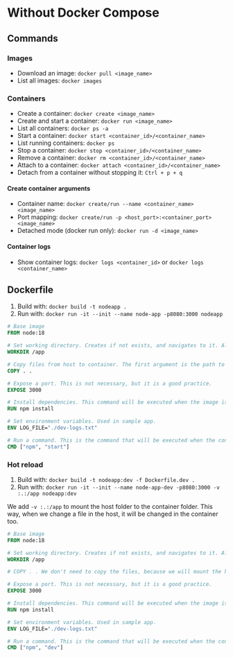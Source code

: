 # Without Docker Compose

## Commands
### Images
- Download an image: `docker pull <image_name>`
- List all images: `docker images`
### Containers
- Create a container: `docker create <image_name>`
- Create and start a container: `docker run <image_name>`
- List all containers: `docker ps -a`
- Start a container: `docker start <container_id>/<container_name>`
- List running containers: `docker ps`
- Stop a container: `docker stop <container_id>/<container_name>`
- Remove a container: `docker rm <container_id>/<container_name>`
- Attach to a container: `docker attach <container_id>/<container_name>`
- Detach from a container without stopping it: `Ctrl + p + q`
#### Create container arguments
- Container name: `docker create/run --name <container_name> <image_name>`
- Port mapping: `docker create/run -p <host_port>:<container_port> <image_name>`
- Detached mode (docker run only): `docker run -d <image_name>`
#### Container logs
- Show container logs: `docker logs <container_id>` or `docker logs <container_name>`


## Dockerfile
1. Build with: `docker build -t nodeapp .`
2. Run with: `docker run -it --init --name node-app -p8080:3000 nodeapp`
```dockerfile
# Base image
FROM node:18

# Set working directory. Creates if not exists, and navigates to it. All commands will be executed in this directory.
WORKDIR /app

# Copy files from host to container. The first argument is the path to the file/folder in the host machine, and the second is the path to the file/folder in the container.
COPY . . 

# Expose a port. This is not necessary, but it is a good practice.
EXPOSE 3000

# Install dependencies. This command will be executed when the image is built.
RUN npm install

# Set environment variables. Used in sample app.
ENV LOG_FILE="./dev-logs.txt"

# Run a command. This is the command that will be executed when the container is started.
CMD ["npm", "start"]
```

### Hot reload
1. Build with: `docker build -t nodeapp:dev -f Dockerfile.dev .`
2. Run with: `docker run -it --init --name node-app-dev -p8080:3000 -v :.:/app nodeapp:dev`

We add `-v :.:/app` to mount the host folder to the container folder. This way, when we change a file in the host, it will be changed in the container too.

```dockerfile
# Base image
FROM node:18

# Set working directory. Creates if not exists, and navigates to it. All commands will be executed in this directory.
WORKDIR /app

# COPY . . We don't need to copy the files, because we will mount the host folder to the container folder.

# Expose a port. This is not necessary, but it is a good practice.
EXPOSE 3000

# Install dependencies. This command will be executed when the image is built.
RUN npm install

# Set environment variables. Used in sample app.
ENV LOG_FILE="./dev-logs.txt"

# Run a command. This is the command that will be executed when the container is started.
CMD ["npm", "dev"]
```